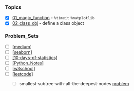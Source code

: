 ### Topics
- [x] [01_magic_function](https://github.com/krystinli/code_snippet_collection/blob/master/magic_function.ipynb) - `%timeit` `%matplotlib`
- [x] [02_class_obj](https://github.com/krystinli/code_snippet_collection/blob/master/class_obj.ipynb) - define a class object 

### Problem_Sets
- [ ] [[medium]](https://medium.com/)
- [ ] [[seaborn]](https://seaborn.pydata.org/tutorial.html)
- [ ] [[10-days-of-statistics]](https://www.hackerrank.com/domains/tutorials/10-days-of-statistics)
- [ ] [[Python_Notes]](https://github.com/krystinli/Learnings/blob/master/01_Python.md)
- [ ] [[w3school]](https://www.w3schools.com/python/python_classes.asp)
- [ ] [[leetcode]](https://leetcode.com/)
  - [ ] smallest-subtree-with-all-the-deepest-nodes [problem](https://leetcode.com/problems/smallest-subtree-with-all-the-deepest-nodes/)

